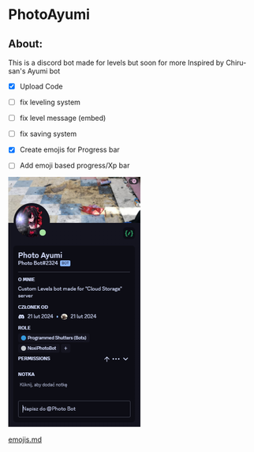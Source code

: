 # PhotoAyumi
## About:
This is a discord bot made for levels but soon for more
Inspired by Chiru-san's Ayumi bot

- [x] Upload Code
- [ ] fix leveling system
- [ ] fix level message (embed)
- [ ] fix saving system
- [x] Create emojis for Progress bar
- [ ] Add emoji based progress/Xp bar


<img src="images/image.png">

[emojis.md]()
